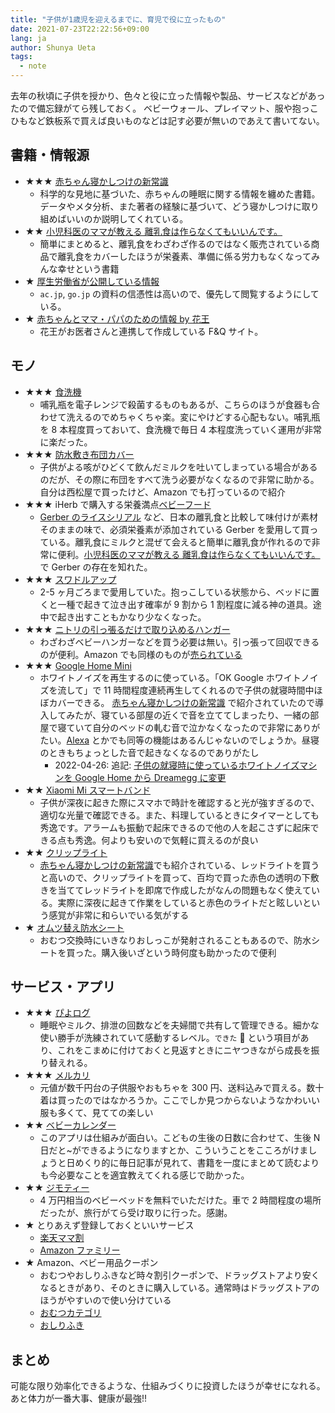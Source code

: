 ```yaml
---
title: "子供が1歳児を迎えるまでに、育児で役に立ったもの"
date: 2021-07-23T22:22:56+09:00
lang: ja
author: Shunya Ueta
tags:
  - note
---
```


去年の秋頃に子供を授かり、色々と役に立った情報や製品、サービスなどがあったので備忘録がてら残しておく。
ベビーウォール、プレイマット、服や抱っこひもなど鉄板系で買えば良いものなどは記す必要が無いのであえて書いてない。

## 書籍・情報源

- ★★★ [赤ちゃん寝かしつけの新常識](https://amzn.to/3BxMIBJ)
  - 科学的な見地に基づいた、赤ちゃんの睡眠に関する情報を纏めた書籍。データやメタ分析、また著者の経験に基づいて、どう寝かしつけに取り組めばいいのか説明してくれている。
- ★★ [小児科医のママが教える 離乳食は作らなくてもいいんです。](https://amzn.to/3zsBFIq)
  - 簡単にまとめると、離乳食をわざわざ作るのではなく販売されている商品で離乳食をカバーしたほうが栄養素、準備に係る労力もなくなってみんな幸せという書籍
- ★ [厚生労働省が公開している情報](https://www.mhlw.go.jp/topics/syokuchu/kanren/kanshi/070605-1.html)
  - `ac.jp`, `go.jp` の資料の信憑性は高いので、優先して閲覧するようにしている。
- ★ [赤ちゃんとママ・パパのための情報 by 花王](https://www.kao.co.jp/merries/babycare/)
  - 花王がお医者さんと連携して作成している F&Q サイト。

## モノ

- ★★★ [食洗機](https://amzn.to/2TsbDFI)
  - 哺乳瓶を電子レンジで殺菌するものもあるが、こちらのほうが食器も合わせて洗えるのでめちゃくちゃ楽。変にやけどする心配もない。哺乳瓶を 8 本程度買っておいて、食洗機で毎日 4 本程度洗っていく運用が非常に楽だった。
- ★★★ [防水敷き布団カバー](https://amzn.to/3eKzpEx)
  - 子供がよる咳がひどくて飲んだミルクを吐いてしまっている場合があるのだが、その際に布団をすべて洗う必要がなくなるので非常に助かる。自分は西松屋で買ったけど、Amazon でも打っているので紹介
- ★★★ iHerb で購入する栄養満点[ベビーフード](https://iherb.co/zsSWawv)
  - [Gerber のライスシリアル](https://iherb.co/GY1Stfu) など、日本の離乳食と比較して味付けが素材そのままの味で、必須栄養素が添加されている Gerber を愛用して買っている。離乳食にミルクと混ぜて会えると簡単に離乳食が作れるので非常に便利。[小児科医のママが教える 離乳食は作らなくてもいいんです。](https://amzn.to/3zsBFIq)で Gerber の存在を知れた。
- ★★★ [スワドルアップ](https://lovetree.jp/product/%E3%82%B9%E3%83%AF%E3%83%89%E3%83%AB%E3%82%A2%E3%83%83%E3%83%97-original/18/category/24/display/1/)
  - 2-5 ヶ月ごろまで愛用していた。抱っこしている状態から、ベッドに置くと一種で起きて泣き出す確率が 9 割から 1 割程度に減る神の道具。途中で起き出すこともかなり少なくなった。
- ★★★ [ニトリの引っ張るだけで取り込めるハンガー](https://www.nitori-net.jp/ec/product/8500743s/)
  - わざわざベビーハンガーなどを買う必要は無い。引っ張って回収できるのが便利。Amazon でも同様のものが[売られている](https://amzn.to/3ixXrmY)
- ★★★ [Google Home Mini](https://store.google.com/jp/product/google_nest_mini?hl=ja)
  - ホワイトノイズを再生するのに使っている。「OK Google ホワイトノイズを流して」で 11 時間程度連続再生してくれるので子供の就寝時間中ほぼカバーできる。 [赤ちゃん寝かしつけの新常識](https://amzn.to/3BxMIBJ) で紹介されていたので導入してみたが、寝ている部屋の近くで音を立ててしまったり、一緒の部屋で寝ていて自分のベッドの軋む音で泣かなくなったので非常にありがたい。[Alexa](https://amzn.to/3wYiWmr) とかでも同等の機能はあるんじゃないのでしょうか。昼寝のときもちょっとした音で起きなくなるのでありがたし
    - 2022-04-26: 追記: [子供の就寝時に使っているホワイトノイズマシンを Google Home から Dreamegg に変更](/posts/2022-04-26-2320)
- ★★ [Xiaomi Mi スマートバンド](https://amzn.to/3eIoQ4w)
  - 子供が深夜に起きた際にスマホで時計を確認すると光が強すぎるので、適切な光量で確認できる。また、料理しているときにタイマーとしても秀逸です。アラームも振動で起床できるので他の人を起こさずに起床できる点も秀逸。何よりも安いので気軽に買えるのが良い
- ★★ [クリップライト](https://amzn.to/3eQ5PNT)
  - [赤ちゃん寝かしつけの新常識](https://amzn.to/3BxMIBJ)でも紹介されている、レッドライトを買うと高いので、クリップライトを買って、百均で買った赤色の透明の下敷きを当ててレッドライトを即席で作成したがなんの問題もなく使えている。実際に深夜に起きて作業をしていると赤色のライトだと眩しいという感覚が非常に和らいでいる気がする
- ★ [オムツ替え防水シート](https://amzn.to/2VK2hpw)
  - おむつ交換時にいきなりおしっこが発射されることもあるので、防水シートを買った。購入後いざという時何度も助かったので便利

## サービス・アプリ

- ★★★ [ぴよログ](https://www.piyolog.com/)
  - 睡眠やミルク、排泄の回数などを夫婦間で共有して管理できる。細かな使い勝手が洗練されていて感動するレベル。`できた` 🚩 という項目があり、これをこまめに付けておくと見返すときにニヤつきながら成長を振り替えれる。
- ★★★ [メルカリ](https://www.mercari.com/jp)
  - 元値が数千円台の子供服やおもちゃを 300 円、送料込みで買える。数十着は買ったのではなかろうか。ここでしか見つからないようなかわいい服も多くて、見てての楽しい
- ★★ [ベビーカレンダー](baby-calendar.jp/article/30)
  - このアプリは仕組みが面白い。こどもの生後の日数に合わせて、生後 N 日だと~ができるようになりますとか、こういうことをこころがけましょうと日めくり的に毎日記事が見れて、書籍を一度にまとめて読むよりも今必要なことを適宜教えてくれる感じで助かった。
- ★★ [ジモティー](https://jmty.jp/)
  - 4 万円相当のベビーベッドを無料でいただけた。車で 2 時間程度の場所だったが、旅行がてら受け取りに行った。感謝。
- ★ とりあえず登録しておくといいサービス
  - [楽天ママ割](https://event.rakuten.co.jp/family/)
  - [Amazon ファミリー](https://www.amazon.co.jp/b?ie=UTF8&node=6733543051)
- ★ Amazon、ベビー用品クーポン
  - おむつやおしりふきなど時々割引クーポンで、ドラッグストアより安くなるときがあり、そのときに購入している。通常時はドラッグストアのほうがやすいので使い分けている
  - [おむつカテゴリ](https://amzn.to/3wUCc4d)
  - [おしりふき](https://amzn.to/3x1YzV8)

## まとめ

可能な限り効率化できるような、仕組みづくりに投資したほうが幸せになれる。あと体力が一番大事、健康が最強!!
